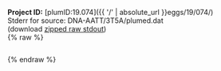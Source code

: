 **Project ID:** [plumID:19.074]({{ '/' | absolute_url }}eggs/19/074/)  
Stderr for source:  DNA-AATT/3T5A/plumed.dat   
(download [zipped raw stdout](plumed.dat.plumed_master.stdout.txt.zip))  
{% raw %}
<pre>
</pre>
{% endraw %}
